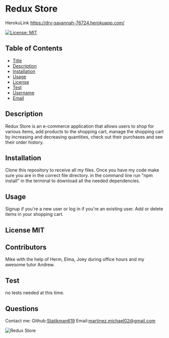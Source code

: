 # Redux Store

HerokuLink https://dry-savannah-76724.herokuapp.com/

  [![License: MIT](https://img.shields.io/badge/License-MIT-yellow.svg)](https://opensource.org/licenses/MIT)
  ## Table of Contents
* [Title](#Title)
* [Description](#description)
* [Installation](#installation)
* [Usage](#usage)
* [License](#license)
* [Test](#test)
* [Username](#username)
* [Email](#license)

## Description
Redux Store  is an e-commerce application that allows users to shop for various items, add  products to the shopping cart, manage the shopping cart by increasing and decreasing quantities, check out their purchases and see their order history.
## Installation 
Clone this repository to receive all my files. Once you have my code make sure you are in the correct file directory.
in the command line run "npm install" in the terminal to download all the needed dependencies.
## Usage 
Signup if you're a new user or log in if you're an existing user. Add or delete items in your shopping cart.
## License MIT
## Contributors
Mike with the help of Herm, Elma, Joey during office hours and my awesome tutor Andrew.
## Test
no tests needed at this time.
## Questions
Contact me:
Github:[Statikman619](https://github.com/Statikman619)
Email:[martinez.michael02@gmail.com](https://github.com/Statikman619)


![Redux Store](https://user-images.githubusercontent.com/73040685/129991348-2364be00-999a-46f8-b4bf-ba869732d258.png)

